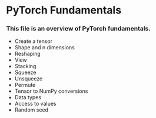 # PyTorch Fundamentals
### This file is an overview of PyTorch fundamentals.

- Create a tensor
- Shape and n dimensions
- Reshaping
- View
- Stacking
- Squeeze
- Unsqueeze
- Permute
- Tensor to NumPy conversions
- Data types
- Access to values
- Random seed
